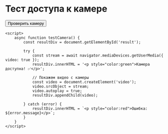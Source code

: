 <!DOCTYPE html>
<html>
<head>
    <title>Тест камеры</title>
</head>
<body>
    <h1>Тест доступа к камере</h1>
    <button onclick="testCamera()">Проверить камеру</button>
    <div id="result"></div>

    <script>
        async function testCamera() {
            const resultDiv = document.getElementById('result');
            
            try {
                const stream = await navigator.mediaDevices.getUserMedia({ video: true });
                resultDiv.innerHTML = '<p style="color:green">Камера доступна! ✅</p>';
                
                // Покажем видео с камеры
                const video = document.createElement('video');
                video.srcObject = stream;
                video.autoplay = true;
                resultDiv.appendChild(video);
                
            } catch (error) {
                resultDiv.innerHTML = `<p style="color:red">Ошибка: ${error.message}</p>`;
            }
        }
    </script>
</body>
</html>
